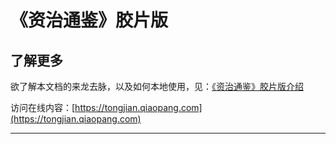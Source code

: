 # 《资治通鉴》胶片版

## 了解更多

欲了解本文档的来龙去脉，以及如何本地使用，见：[《资治通鉴》胶片版介绍](./intro.md)

访问在线内容：[https://tongjian.qiaopang.com](https://tongjian.qiaopang.com)

---
